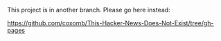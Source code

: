 This project is in another branch. Please go here instead:

https://github.com/coxomb/This-Hacker-News-Does-Not-Exist/tree/gh-pages
